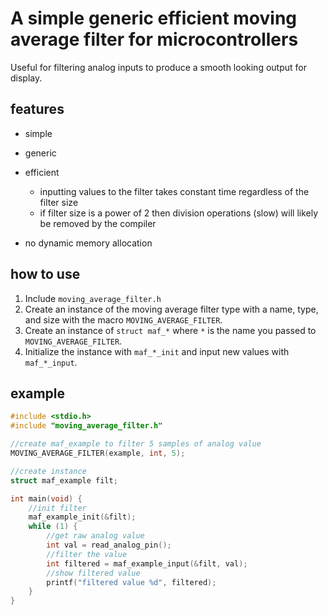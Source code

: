 # A simple generic efficient moving average filter for microcontrollers

Useful for filtering analog inputs to produce a smooth looking output for display.

## features

* simple
* generic
* efficient
   * inputting values to the filter takes constant time regardless of the filter size
   * if filter size is a power of 2 then division operations (slow) will likely be removed by the compiler

* no dynamic memory allocation

## how to use

1. Include `moving_average_filter.h`
2. Create an instance of the moving average filter type with a name, type, and size with the macro `MOVING_AVERAGE_FILTER`.
3. Create an instance of `struct maf_*` where `*` is the name you passed to `MOVING_AVERAGE_FILTER`.
4. Initialize the instance with `maf_*_init` and input new values with `maf_*_input`.

## example

```c
#include <stdio.h>
#include "moving_average_filter.h"

//create maf_example to filter 5 samples of analog value
MOVING_AVERAGE_FILTER(example, int, 5);

//create instance
struct maf_example filt;

int main(void) {
    //init filter
    maf_example_init(&filt);
    while (1) {
        //get raw analog value
        int val = read_analog_pin();
        //filter the value
        int filtered = maf_example_input(&filt, val);
        //show filtered value
        printf("filtered value %d", filtered);
    }
}
```